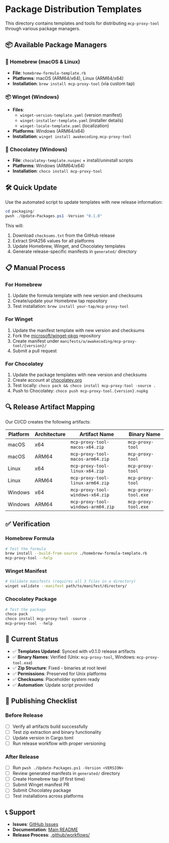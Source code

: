 # Package Distribution Templates

This directory contains templates and tools for distributing `mcp-proxy-tool` through various package managers.

## 📦 Available Package Managers

### 🍺 Homebrew (macOS & Linux)
- **File**: `homebrew-formula-template.rb`
- **Platforms**: macOS (ARM64/x64), Linux (ARM64/x64)
- **Installation**: `brew install mcp-proxy-tool` (via custom tap)

### 📦 Winget (Windows)
- **Files**: 
  - `winget-version-template.yaml` (version manifest)
  - `winget-installer-template.yaml` (installer details)
  - `winget-locale-template.yaml` (localization)
- **Platforms**: Windows (ARM64/x64)
- **Installation**: `winget install awakecoding.mcp-proxy-tool`

### 🍫 Chocolatey (Windows)
- **File**: `chocolatey-template.nuspec` + install/uninstall scripts
- **Platforms**: Windows (ARM64/x64)
- **Installation**: `choco install mcp-proxy-tool`

## 🛠️ Quick Update

Use the automated script to update templates with new release information:

```powershell
cd packaging/
pwsh ./Update-Packages.ps1 -Version "0.1.0"
```

This will:
1. Download `checksums.txt` from the GitHub release
2. Extract SHA256 values for all platforms
3. Update Homebrew, Winget, and Chocolatey templates
4. Generate release-specific manifests in `generated/` directory

## 📋 Manual Process

### For Homebrew

1. Update the formula template with new version and checksums
2. Create/update your Homebrew tap repository
3. Test installation: `brew install your-tap/mcp-proxy-tool`

### For Winget

1. Update the manifest template with new version and checksums
2. Fork the [microsoft/winget-pkgs](https://github.com/microsoft/winget-pkgs) repository
3. Create manifest under `manifests/a/awakecoding/mcp-proxy-tool/{version}/`
4. Submit a pull request

### For Chocolatey

1. Update the package templates with new version and checksums
2. Create account at [chocolatey.org](https://chocolatey.org/)
3. Test locally: `choco pack && choco install mcp-proxy-tool -source .`
4. Push to Chocolatey: `choco push mcp-proxy-tool.{version}.nupkg`

## 🔍 Release Artifact Mapping

Our CI/CD creates the following artifacts:

| Platform | Architecture | Artifact Name | Binary Name |
|----------|-------------|---------------|-------------|
| macOS | x64 | `mcp-proxy-tool-macos-x64.zip` | `mcp-proxy-tool` |
| macOS | ARM64 | `mcp-proxy-tool-macos-arm64.zip` | `mcp-proxy-tool` |
| Linux | x64 | `mcp-proxy-tool-linux-x64.zip` | `mcp-proxy-tool` |
| Linux | ARM64 | `mcp-proxy-tool-linux-arm64.zip` | `mcp-proxy-tool` |
| Windows | x64 | `mcp-proxy-tool-windows-x64.zip` | `mcp-proxy-tool.exe` |
| Windows | ARM64 | `mcp-proxy-tool-windows-arm64.zip` | `mcp-proxy-tool.exe` |

## ✅ Verification

### Homebrew Formula
```bash
# Test the formula
brew install --build-from-source ./homebrew-formula-template.rb
mcp-proxy-tool --help
```

### Winget Manifest
```bash
# Validate manifests (requires all 3 files in a directory)
winget validate --manifest path/to/manifest/directory/
```

### Chocolatey Package
```powershell
# Test the package
choco pack
choco install mcp-proxy-tool -source .
mcp-proxy-tool --help
```

## 📝 Current Status

- ✅ **Templates Updated**: Synced with v0.1.0 release artifacts
- ✅ **Binary Names**: Verified (Unix: `mcp-proxy-tool`, Windows: `mcp-proxy-tool.exe`)
- ✅ **Zip Structure**: Fixed - binaries at root level
- ✅ **Permissions**: Preserved for Unix platforms
- ✅ **Checksums**: Placeholder system ready
- ✅ **Automation**: Update script provided

## 🚀 Publishing Checklist

### Before Release
- [ ] Verify all artifacts build successfully
- [ ] Test zip extraction and binary functionality
- [ ] Update version in Cargo.toml
- [ ] Run release workflow with proper versioning

### After Release
- [ ] Run `pwsh ./Update-Packages.ps1 -Version <VERSION>`
- [ ] Review generated manifests in `generated/` directory
- [ ] Create Homebrew tap (if first time)
- [ ] Submit Winget manifest PR
- [ ] Submit Chocolatey package
- [ ] Test installations across platforms

## 📞 Support

- **Issues**: [GitHub Issues](https://github.com/awakecoding/mcp-proxy-tool/issues)
- **Documentation**: [Main README](../README.md)
- **Release Process**: [.github/workflows/](../.github/workflows/)
